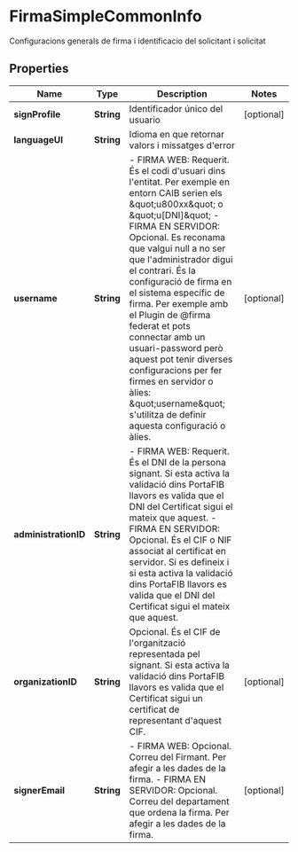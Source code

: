 

# FirmaSimpleCommonInfo

Configuracions generals de firma i identificacio del solicitant i solicitat

## Properties

| Name | Type | Description | Notes |
|------------ | ------------- | ------------- | -------------|
|**signProfile** | **String** | Identificador único del usuario |  [optional] |
|**languageUI** | **String** | Idioma en que retornar valors i missatges d&#39;error |  |
|**username** | **String** |  - FIRMA WEB: Requerit. És el codi d&#39;usuari dins l&#39;entitat. Per exemple en entorn CAIB serien els \&quot;u800xx\&quot; o \&quot;u[DNI]\&quot;   -FIRMA EN SERVIDOR: Opcional. Es reconama que valgui null a no ser que l&#39;administrador digui el contrari. És la configuració de firma en el sistema específic de firma. Per exemple amb el Plugin de @firma federat et pots connectar amb un usuari-password però aquest pot tenir diverses configuracions per fer firmes en servidor o àlies: \&quot;username\&quot; s&#39;utilitza de definir aquesta configuració o àlies. |  [optional] |
|**administrationID** | **String** |  - FIRMA WEB: Requerit. És el DNI de la persona signant. Si esta activa la validació dins PortaFIB llavors es valida que el DNI del Certificat sigui el mateix que aquest.   - FIRMA EN SERVIDOR: Opcional. És el CIF o NIF associat al certificat en servidor. Si es defineix i si esta activa la validació dins PortaFIB llavors es valida que el DNI del Certificat sigui el mateix que aquest. |  |
|**organizationID** | **String** | Opcional. És el CIF de l&#39;organització representada pel signant. Si esta activa la validació dins PortaFIB llavors es valida que el Certificat sigui un certificat de representant d&#39;aquest CIF. |  [optional] |
|**signerEmail** | **String** |  - FIRMA WEB: Opcional. Correu del Firmant. Per afegir a les dades de la firma.   - FIRMA EN SERVIDOR: Opcional. Correu del departament que ordena la firma. Per afegir a les dades de la firma. |  [optional] |



